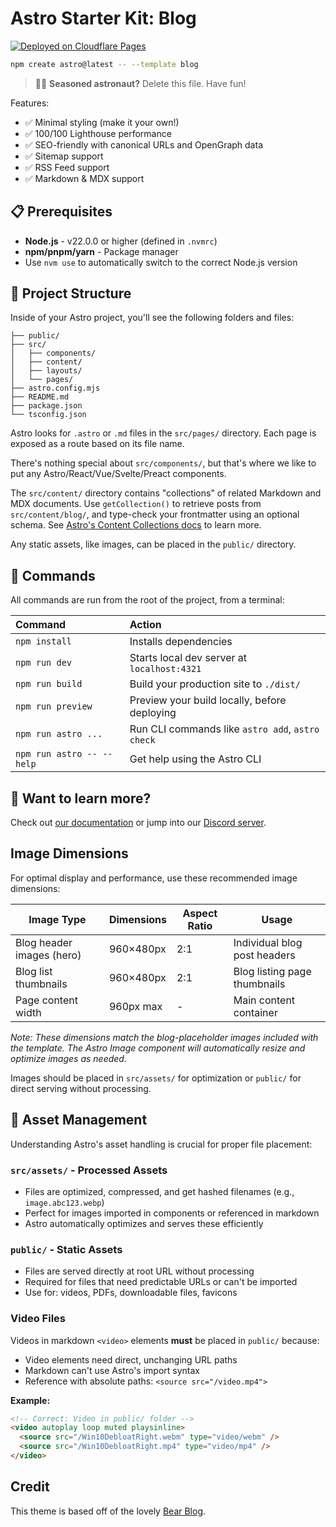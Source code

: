 # Astro Starter Kit: Blog

[![Deployed on Cloudflare Pages](https://img.shields.io/badge/Deployed%20on-Cloudflare%20Pages-f38020?logo=cloudflare&logoColor=white)](https://frankpigeon.com)

```sh
npm create astro@latest -- --template blog
```

> 🧑‍🚀 **Seasoned astronaut?** Delete this file. Have fun!

Features:

- ✅ Minimal styling (make it your own!)
- ✅ 100/100 Lighthouse performance
- ✅ SEO-friendly with canonical URLs and OpenGraph data
- ✅ Sitemap support
- ✅ RSS Feed support
- ✅ Markdown & MDX support

## 📋 Prerequisites

- **Node.js** - v22.0.0 or higher (defined in `.nvmrc`)
- **npm/pnpm/yarn** - Package manager
- Use `nvm use` to automatically switch to the correct Node.js version

## 🚀 Project Structure

Inside of your Astro project, you'll see the following folders and files:

```text
├── public/
├── src/
│   ├── components/
│   ├── content/
│   ├── layouts/
│   └── pages/
├── astro.config.mjs
├── README.md
├── package.json
└── tsconfig.json
```

Astro looks for `.astro` or `.md` files in the `src/pages/` directory. Each page is exposed as a route based on its file name.

There's nothing special about `src/components/`, but that's where we like to put any Astro/React/Vue/Svelte/Preact components.

The `src/content/` directory contains "collections" of related Markdown and MDX documents. Use `getCollection()` to retrieve posts from `src/content/blog/`, and type-check your frontmatter using an optional schema. See [Astro's Content Collections docs](https://docs.astro.build/en/guides/content-collections/) to learn more.

Any static assets, like images, can be placed in the `public/` directory.

## 🧞 Commands

All commands are run from the root of the project, from a terminal:

| Command                   | Action                                           |
| :------------------------ | :----------------------------------------------- |
| `npm install`             | Installs dependencies                            |
| `npm run dev`             | Starts local dev server at `localhost:4321`      |
| `npm run build`           | Build your production site to `./dist/`          |
| `npm run preview`         | Preview your build locally, before deploying     |
| `npm run astro ...`       | Run CLI commands like `astro add`, `astro check` |
| `npm run astro -- --help` | Get help using the Astro CLI                     |

## 👀 Want to learn more?

Check out [our documentation](https://docs.astro.build) or jump into our [Discord server](https://astro.build/chat).

## Image Dimensions

For optimal display and performance, use these recommended image dimensions:

| Image Type                | Dimensions | Aspect Ratio | Usage                        |
| ------------------------- | ---------- | ------------ | ---------------------------- |
| Blog header images (hero) | 960×480px  | 2:1          | Individual blog post headers |
| Blog list thumbnails      | 960×480px  | 2:1          | Blog listing page thumbnails |
| Page content width        | 960px max  | -            | Main content container       |

_Note: These dimensions match the blog-placeholder images included with the template. The Astro Image component will automatically resize and optimize images as needed._

Images should be placed in `src/assets/` for optimization or `public/` for direct serving without processing.

## 📁 Asset Management

Understanding Astro's asset handling is crucial for proper file placement:

### `src/assets/` - Processed Assets

- Files are optimized, compressed, and get hashed filenames (e.g., `image.abc123.webp`)
- Perfect for images imported in components or referenced in markdown
- Astro automatically optimizes and serves these efficiently

### `public/` - Static Assets

- Files are served directly at root URL without processing
- Required for files that need predictable URLs or can't be imported
- Use for: videos, PDFs, downloadable files, favicons

### Video Files

Videos in markdown `<video>` elements **must** be placed in `public/` because:

- Video elements need direct, unchanging URL paths
- Markdown can't use Astro's import syntax
- Reference with absolute paths: `<source src="/video.mp4">`

**Example:**

```html
<!-- Correct: Video in public/ folder -->
<video autoplay loop muted playsinline>
  <source src="/Win10DebloatRight.webm" type="video/webm" />
  <source src="/Win10DebloatRight.mp4" type="video/mp4" />
</video>
```

## Credit

This theme is based off of the lovely [Bear Blog](https://github.com/HermanMartinus/bearblog/).
